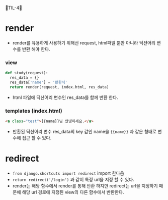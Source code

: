 🐶TIL-4🐶

# render
- render를 유용하게 사용하기 위해선 request, html파일 뿐만 아니라 딕션어리 변수를 반환 해야 한다.

### view
```py
def study(request):
  res_data = {}
  res_data['name'] = '황한식'
  return render(request, index.html, res_data)
```
- html 파일에 딕션어리 변수인 res_data를 함께 반환 한다.

### templates (index.html)
```html
<a class="test">{{name}}님 안녕하세요.</a>
```
- 반환된 딕션어리 변수 res_data의 key 값인 name을 `{{name}}` 과 같은 형태로 변수에 접근 할 수 있다.

# redirect
- `from django.shortcuts import redirect` import 한다음
- `return redirect('/login')` 과 같이 특정 url을 지정 할 수 있다.
- render는 해당 함수에서 render를 통해 반환 하지만 redirect는 url을 지정하기 때문에 해당 url 경로에 지정된 view의 다른 함수에서 반환한다.


